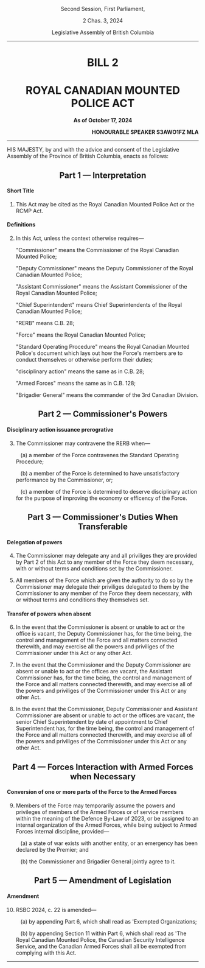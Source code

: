<div align="center">

Second Session, First Parliament,

2 Chas. 3, 2024

Legislative Assembly of British Columbia

<hr/>

<h1>BILL 2</h1>
<h1>ROYAL CANADIAN MOUNTED POLICE ACT</h1>

**As of October 17, 2024**

</div>

<div align="right">

**HONOURABLE SPEAKER S3AWO1FZ MLA**<br/>

</div>

<hr/>

HIS MAJESTY, by and with the advice and consent of the Legislative Assembly of the Province of British Columbia, enacts as follows:

<div align="center">
<h2>Part 1 — Interpretation</h2>
</div>

#### Short Title

1. This Act may be cited as the Royal Canadian Mounted Police Act or the RCMP Act.

#### Definitions

2. In this Act, unless the context otherwise requires—
   
    "Commissioner" means the Commissioner of the Royal Canadian Mounted Police;

    "Deputy Commissioner" means the Deputy Commissioner of the Royal Canadian Mounted Police;

    "Assistant Commissioner" means the Assistant Commissioner of the Royal Canadian Mounted Police;

     "Chief Superintendent" means Chief Superintendents of the Royal Canadian Mounted Police;
   
    "RERB" means C.B. 28;

    "Force" means the Royal Canadian Mounted Police;

    "Standard Operating Procedure" means the Royal Canadian Mounted Police's document which lays out how the Force's members are to conduct themselves or otherwise perform their duties;

    "disciplinary action" means the same as in C.B. 28;

    "Armed Forces" means the same as in C.B. 128;

    "Brigadier General" means the commander of the 3rd Canadian Division.

<div align="center">
<h2>Part 2 — Commissioner's Powers</h2>
</div>

#### Disciplinary action issuance prerogrative

3. The Commissioner may contravene the RERB when—

    &nbsp;&nbsp;&nbsp;(a) a member of the Force contravenes the Standard Operating Procedure;

    &nbsp;&nbsp;&nbsp;(b) a member of the Force is determined to have unsatisfactory performance by the Commissioner, or;

    &nbsp;&nbsp;&nbsp;(c) a member of the Force is determined to deserve disciplinary action for the purpose of improving the economy or efficency of the Force.

<div align="center">
<h2>Part 3 — Commissioner's Duties When Transferable</h2>
</div>

#### Delegation of powers

4. The Commissioner may delegate any and all priviliges they are provided by Part 2 of this Act to any member of the Force they deem necessary, with or without terms and conditions set by the Commissioner.

5. All members of the Force which are given the authority to do so by the Commissioner may delegate their priviliges delegated to them by the Commissioner to any member of the Force they deem necessary, with or without terms and conditions they themselves set.

#### Transfer of powers when absent

6. In the event that the Commissioner is absent or unable to act or the office is vacant, the Deputy Commissioner has, for the time being, the control and management of the Force and all matters connected therewith, and may exercise all the powers and priviliges of the Commissioner under this Act or any other Act.

7. In the event that the Commissioner and the Deputy Commissioner are absent or unable to act or the offices are vacant, the Assistant Commissioner has, for the time being, the control and management of the Force and all matters connected therewith, and may exercise all of the powers and priviliges of the Commissioner under this Act or any other Act.

8. In the event that the Commissioner, Deputy Commissioner and Assistant Commissioner are absent or unable to act or the offices are vacant, the senior Chief Superintendent by date of appointment to Chief Superintendent has, for the time being, the control and management of the Force and all matters connected therewith, and may exercise all of the powers and priviliges of the Commissioner under this Act or any other Act.

<div align="center">
<h2>Part 4 — Forces Interaction with Armed Forces when Necessary</h2>
</div>

#### Conversion of one or more parts of the Force to the Armed Forces

9. Members of the Force may temporarily assume the powers and privileges of members of the Armed Forces or of service members within the meaning of the Defence By-Law of 2023, or be assigned to an internal organization of the Armed Forces, while being subject to Armed Forces internal discipline, provided— 

      &nbsp;&nbsp;&nbsp;(a) a state of war exists with another entity, or an emergency has been declared by the Premier; and
      
      &nbsp;&nbsp;&nbsp;(b) the Commissioner and Brigadier General jointly agree to it.

<div align="center">
<h2>Part 5 — Amendment of Legislation</h2>
</div>

#### Amendment

10. RSBC 2024, c. 22 is amended—

    &nbsp;&nbsp;&nbsp;(a) by appending Part 6, which shall read as 'Exempted Organizations;

    &nbsp;&nbsp;&nbsp;(b) by appending Section 11 within Part 6, which shall read as 'The Royal Canadian Mounted Police, the Canadian Security Intelligence Service, and the Canadian Armed Forces shall all be exempted from complying with this Act.

<hr/>
<div align="center">
